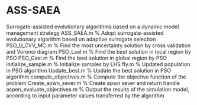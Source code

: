 # ASS-SAEA
Surrogate-assisted evolutionary algorithms based on a dynamic model management strategy
ASS_SAEA.m
% Adopt surrogate-assisted evolutionary algorithm based on adaptive surrogate selection 
PSO_U_CVV_MC.m
% Find the most uncertainty solution by cross validation and Voronoi diagram
PSO_Lsel.m
% Find the best solution in local region by PSO
PSO_Gsel.m
% Find the best solution in global region by PSO
initialize_sample.m
% Initialize samples by LHS
fly.m
% Updated population in PSO algorithm
 Update_best.m
% Update the best solution in PSO algorithm
compute_objectives.m
% Compute the objective function of the problem
Create_apwn_sever.m
% Create apwn sever and return handle
aspen_evaluate_objectives.m
% Output the results of the simulation model, according to input parameter values transferred by the algorithm
